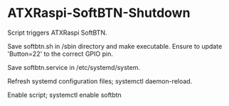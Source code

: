 # ATXRaspi-SoftBTN-Shutdown
Script triggers ATXRaspi SoftBTN.

Save softbtn.sh in /sbin directory and make executable.
Ensure to update 'Button=22' to the correct GPIO pin. 

Save softbtn.service in /etc/systemd/system. 

Refresh systemd configuration files; systemctl daemon-reload. 

Enable script; systemctl enable softbtn
